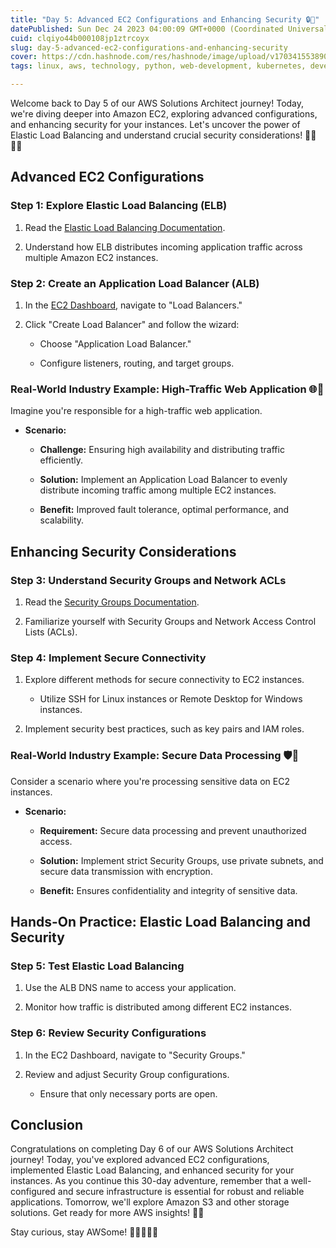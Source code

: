 ```yaml
---
title: "Day 5: Advanced EC2 Configurations and Enhancing Security 🔒🚀"
datePublished: Sun Dec 24 2023 04:00:09 GMT+0000 (Coordinated Universal Time)
cuid: clqiyo44b000108jp1ztrcoyx
slug: day-5-advanced-ec2-configurations-and-enhancing-security
cover: https://cdn.hashnode.com/res/hashnode/image/upload/v1703415538900/ab83d063-1b30-43a6-9faa-00c303b6480e.gif
tags: linux, aws, technology, python, web-development, kubernetes, developer, devops, aws-lambda, technical-writing-1, aws-certified-solutions-architect-associate, 90daysofdevops, ansible-playbook, trainwithshubham

---
```


Welcome back to Day 5 of our AWS Solutions Architect journey! Today, we're diving deeper into Amazon EC2, exploring advanced configurations, and enhancing security for your instances. Let's uncover the power of Elastic Load Balancing and understand crucial security considerations! 👩‍💻👨‍💻

## Advanced EC2 Configurations

### Step 1: Explore Elastic Load Balancing (ELB)

1. Read the [Elastic Load Balancing Documentation](https://aws.amazon.com/elasticloadbalancing/).
    
2. Understand how ELB distributes incoming application traffic across multiple Amazon EC2 instances.
    

### Step 2: Create an Application Load Balancer (ALB)

1. In the [EC2 Dashboard](https://console.aws.amazon.com/ec2/), navigate to "Load Balancers."
    
2. Click "Create Load Balancer" and follow the wizard:
    
    * Choose "Application Load Balancer."
        
    * Configure listeners, routing, and target groups.
        

### Real-World Industry Example: High-Traffic Web Application 🌐🚦

Imagine you're responsible for a high-traffic web application.

* **Scenario:**
    
    * **Challenge:** Ensuring high availability and distributing traffic efficiently.
        
    * **Solution:** Implement an Application Load Balancer to evenly distribute incoming traffic among multiple EC2 instances.
        
    * **Benefit:** Improved fault tolerance, optimal performance, and scalability.
        

## Enhancing Security Considerations

### Step 3: Understand Security Groups and Network ACLs

1. Read the [Security Groups Documentation](https://docs.aws.amazon.com/vpc/latest/userguide/VPC_SecurityGroups.html).
    
2. Familiarize yourself with Security Groups and Network Access Control Lists (ACLs).
    

### Step 4: Implement Secure Connectivity

1. Explore different methods for secure connectivity to EC2 instances.
    
    * Utilize SSH for Linux instances or Remote Desktop for Windows instances.
        
2. Implement security best practices, such as key pairs and IAM roles.
    

### Real-World Industry Example: Secure Data Processing 🛡️💼

Consider a scenario where you're processing sensitive data on EC2 instances.

* **Scenario:**
    
    * **Requirement:** Secure data processing and prevent unauthorized access.
        
    * **Solution:** Implement strict Security Groups, use private subnets, and secure data transmission with encryption.
        
    * **Benefit:** Ensures confidentiality and integrity of sensitive data.
        

## Hands-On Practice: Elastic Load Balancing and Security

### Step 5: Test Elastic Load Balancing

1. Use the ALB DNS name to access your application.
    
2. Monitor how traffic is distributed among different EC2 instances.
    

### Step 6: Review Security Configurations

1. In the EC2 Dashboard, navigate to "Security Groups."
    
2. Review and adjust Security Group configurations.
    
    * Ensure that only necessary ports are open.
        

## Conclusion

Congratulations on completing Day 6 of our AWS Solutions Architect journey! Today, you've explored advanced EC2 configurations, implemented Elastic Load Balancing, and enhanced security for your instances. As you continue this 30-day adventure, remember that a well-configured and secure infrastructure is essential for robust and reliable applications. Tomorrow, we'll explore Amazon S3 and other storage solutions. Get ready for more AWS insights! 🚀🔐

Stay curious, stay AWSome! 🌟👩‍💻👨‍💻